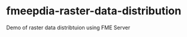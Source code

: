 fmeepdia-raster-data-distribution
=================================

Demo of raster data distribtuion using FME Server
